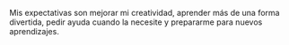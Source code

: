 Mis expectativas son mejorar mi creatividad, aprender más de una forma divertida, pedir ayuda cuando la necesite y prepararme para nuevos aprendizajes.

